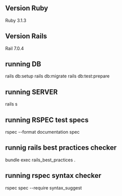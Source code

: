 ## Version Ruby
Ruby 3.1.3

## Version Rails
Rail 7.0.4

## running DB
rails db:setup
rails db:migrate
rails db:test:prepare

## running SERVER
rails s

## running RSPEC test specs
rspec --format documentation spec

## runnig rails best practices checker
bundle exec rails_best_practices .

## running rspec syntax checker
rspec spec --require syntax_suggest

